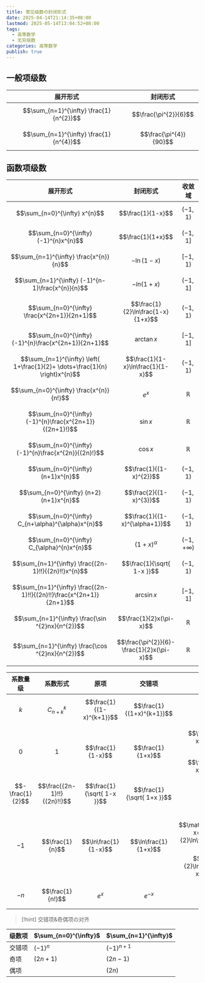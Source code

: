 ```yaml
---
title: 常见级数の封闭形式
date: 2025-04-14T21:14:35+08:00
lastmod: 2025-05-14T13:04:52+08:00
tags:
  - 高等数学
  - 无穷级数
categories: 高等数学
publish: true
---
```



## 一般项级数

| 展开形式                                            | 封闭形式                   |
| ----------------------------------------------- | ---------------------- |
| $$\sum_{n=1}^{\infty} \frac{1}{n^{2}}$$         | $$\frac{\pi^{2}}{6}$$  |
| $$\sum_{n=1}^{\infty} \frac{1}{n^{4}}$$         | $$\frac{\pi^{4}}{90}$$ |

## 函数项级数

| 展开形式                                                                         | 封闭形式                                      | 收敛域              |
| ---------------------------------------------------------------------------- | ----------------------------------------- | ---------------- |
| $$\sum_{n=0}^{\infty} x^{n}$$                                                | $$\frac{1}{1-x}$$                         | $$(-1,1)$$       |
| $$\sum_{n=0}^{\infty} (-1)^{n}x^{n}$$                                        | $$\frac{1}{1+x}$$                         | $$(-1,1]$$       |
| $$\sum_{n=1}^{\infty} \frac{x^{n}}{n}$$                                      | $$-\ln(1-x)$$                             | $$[-1,1)$$       |
| $$\sum_{n=1}^{\infty} (-1)^{n-1}\frac{x^{n}}{n}$$                            | $$-ln(1+x)$$                              | $$(-1,1]$$       |
| $$\sum_{n=0}^{\infty} \frac{x^{2n+1}}{2n+1}$$                                | $$\frac{1}{2}\ln\frac{1-x}{1+x}$$         | $$(-1,1)$$       |
| $$\sum_{n=0}^{\infty} (-1)^{n}\frac{x^{2n+1}}{2n+1}$$                        | $$\arctan x$$                             | $$[-1,1]$$       |
| $$\sum_{n=1}^{\infty} \left( 1+\frac{1}{2}+ \dots+\frac{1}{n} \right)x^{n}$$ | $$\frac{1}{1-x}\ln\frac{1}{1-x}$$         | $$(-1,1)$$       |
| $$\sum_{n=0}^{\infty} \frac{x^{n}}{n!}$$                                     | $$e^{x}$$                                 | $$\mathbb{R}$$   |
| $$\sum_{n=0}^{\infty} (-1)^{n}\frac{x^{2n+1}}{(2n+1)!}$$                     | $$\sin x$$                                | $$\mathbb{R}$$   |
| $$\sum_{n=0}^{\infty} (-1)^{n}\frac{x^{2n}}{(2n)!}$$                         | $$\cos x$$                                | $$\mathbb{R}$$   |
| $$\sum_{n=0}^{\infty} (n+1)x^{n}$$                                           | $$\frac{1}{(1-x)^{2}}$$                   | $$(-1,1)$$       |
| $$\sum_{n=0}^{\infty} (n+2)(n+1)x^{n}$$                                      | $$\frac{2}{(1-x)^{3}}$$                   | $$(-1,1)$$       |
| $$\sum_{n=0}^{\infty} C_{n+\alpha}^{\alpha}x^{n}$$                           | $$\frac{1}{(1-x)^{\alpha+1}}$$            | $$(-1,1)$$       |
| $$\sum_{n=0}^{\infty} C_{\alpha}^{n}x^{n}$$                                  | $$(1+x)^{\alpha}$$                        | $$(-1,+\infty)$$ |
| $$\sum_{n=1}^{\infty} \frac{(2n-1)!!}{(2n)!!}x^{n}$$                         | $$\frac{1}{\sqrt{ 1-x }}$$                | $$(-1,1)$$       |
| $$\sum_{n=1}^{\infty} \frac{(2n-1)!!}{(2n)!!}\frac{x^{2n+1}}{2n+1}$$         | $$\arcsin x$$                             | $$[-1,1]$$       |
| $$\sum_{n=1}^{\infty} \frac{\sin ^{2}nx}{n^{2}}$$                            | $$\frac{1}{2}x(\pi-x)$$                   | $$\mathbb{R}$$   |
| $$\sum_{n=1}^{\infty} \frac{\cos ^{2}nx}{n^{2}}$$                            | $$\frac{\pi^{2}}{6}-\frac{1}{2}x(\pi-x)$$ | $$\mathbb{R}$$   |

| 系数量级             | 系数形式                        | 原项                         | 交错项                        | 奇偶项                                                                                         | 奇偶交错项                 |
| ---------------- | --------------------------- | -------------------------- | -------------------------- | ------------------------------------------------------------------------------------------- | --------------------- |
| $$k$$            | $$C_{n+k}^{k}$$             | $$\frac{1}{(1-x)^{k+1}}$$  | $$\frac{1}{(1+x)^{k+1}}$$  |                                                                                             |                       |
| $$0$$            | $$1$$                       | $$\frac{1}{1-x}$$          | $$\frac{1}{1+x}$$          | $$\frac{x}{1-x^{2}}$$ <br>$$\frac{1}{1-x^{2}}$$                                             |                       |
| $$-\frac{1}{2}$$ | $$\frac{(2n-1)!!}{(2n)!!}$$ | $$\frac{1}{\sqrt{ 1-x }}$$ | $$\frac{1}{\sqrt{ 1+x }}$$ |                                                                                             |                       |
| $$-1$$           | $$\frac{1}{n}$$             | $$\ln\frac{1}{1-x}$$       | $$\ln\frac{1}{1+x}$$       | <br>$$\mathrm{arctanh} x=\frac{1}{2}\ln\frac{1+x}{1-x}$$$$\frac{1}{2}\ln\frac{1}{1-x^{2}}$$ | $$\arctan x$$         |
| $$-n$$           | $$\frac{1}{n!}$$            | $$e^{x}$$                  | $$e^{-x}$$                 | $$\sinh x$$ $$\cosh x$$                                                                     | $$\sin x$$ $$\cos x$$ |

>[!hint] 交错项&奇偶项の对齐
>
| 级数项 | $\sum_{n=0}^{\infty}$ | $\sum_{n=1}^{\infty}$ |
| --- | --------------------- | --------------------- |
| 交错项 | $(-1)^{n}$            | $(-1)^{n+1}$          |
| 奇项  | $(2n+1)$              | $(2n-1)$              |
| 偶项  |                       | $(2n)$                |
